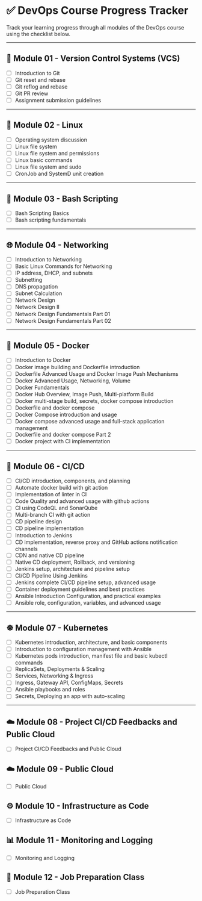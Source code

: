 # ✅ DevOps Course Progress Tracker

Track your learning progress through all modules of the DevOps course using the checklist below.

---

## 📁 Module 01 - Version Control Systems (VCS)
- [ ] Introduction to Git  
- [ ] Git reset and rebase  
- [ ] Git reflog and rebase  
- [ ] Git PR review  
- [ ] Assignment submission guidelines  

---

## 🐧 Module 02 - Linux
- [ ] Operating system discussion  
- [ ] Linux file system  
- [ ] Linux file system and permissions  
- [ ] Linux basic commands  
- [ ] Linux file system and sudo  
- [ ] CronJob and SystemD unit creation  

---

## 🔧 Module 03 - Bash Scripting
- [ ] Bash Scripting Basics  
- [ ] Bash scripting fundamentals  

---

## 🌐 Module 04 - Networking
- [ ] Introduction to Networking  
- [ ] Basic Linux Commands for Networking  
- [ ] IP address, DHCP, and subnets  
- [ ] Subnetting  
- [ ] DNS propagation  
- [ ] Subnet Calculation  
- [ ] Network Design  
- [ ] Network Design II  
- [ ] Network Design Fundamentals Part 01  
- [ ] Network Design Fundamentals Part 02  

---

## 🐳 Module 05 - Docker
- [ ] Introduction to Docker  
- [ ] Docker image building and Dockerfile introduction  
- [ ] Dockerfile Advanced Usage and Docker Image Push Mechanisms  
- [ ] Docker Advanced Usage, Networking, Volume  
- [ ] Docker Fundamentals  
- [ ] Docker Hub Overview, Image Push, Multi-platform Build  
- [ ] Docker multi-stage build, secrets, docker compose introduction  
- [ ] Dockerfile and docker compose  
- [ ] Docker Compose introduction and usage  
- [ ] Docker compose advanced usage and full-stack application management  
- [ ] Dockerfile and docker compose Part 2  
- [ ] Docker project with CI implementation  

---

## 🔄 Module 06 - CI/CD
- [ ] CI/CD introduction, components, and planning  
- [ ] Automate docker build with git action  
- [ ] Implementation of linter in CI  
- [ ] Code Quality and advanced usage with github actions  
- [ ] CI using CodeQL and SonarQube  
- [ ] Multi-branch CI with git action  
- [ ] CD pipeline design  
- [ ] CD pipeline implementation  
- [ ] Introduction to Jenkins  
- [ ] CD implementation, reverse proxy and GitHub actions notification channels  
- [ ] CDN and native CD pipeline  
- [ ] Native CD deployment, Rollback, and versioning  
- [ ] Jenkins setup, architecture and pipeline setup  
- [ ] CI/CD Pipeline Using Jenkins  
- [ ] Jenkins complete CI/CD pipeline setup, advanced usage  
- [ ] Container deployment guidelines and best practices  
- [ ] Ansible Introduction Configuration, and practical examples  
- [ ] Ansible role, configuration, variables, and advanced usage  

---

## ☸️ Module 07 - Kubernetes
- [ ] Kubernetes introduction, architecture, and basic components  
- [ ] Introduction to configuration management with Ansible  
- [ ] Kubernetes pods introduction, manifest file and basic kubectl commands  
- [ ] ReplicaSets, Deployments & Scaling  
- [ ] Services, Networking & Ingress  
- [ ] Ingress, Gateway API, ConfigMaps, Secrets  
- [ ] Ansible playbooks and roles  
- [ ] Secrets, Deploying an app with auto-scaling  

---

## ☁️ Module 08 - Project CI/CD Feedbacks and Public Cloud
- [ ] Project CI/CD Feedbacks and Public Cloud  

## ☁️ Module 09 - Public Cloud
- [ ] Public Cloud  

## ⚙️ Module 10 - Infrastructure as Code
- [ ] Infrastructure as Code  

## 📊 Module 11 - Monitoring and Logging
- [ ] Monitoring and Logging  

## 💼 Module 12 - Job Preparation Class
- [ ] Job Preparation Class  
